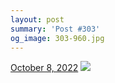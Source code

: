 ```yaml
---
layout: post
summary: 'Post #303'
og_image: 303-960.jpg
---
```


<p>
  <time>
    <a href="/303">October 8, 2022</a>
  </time>
  <a href="/303">
    <img src="{{ site.assets_url }}/303-480.jpg" srcset="{{ site.assets_url }}/303-240.jpg 240w, {{ site.assets_url }}/303-480.jpg 480w, {{ site.assets_url }}/303-720.jpg 720w, {{ site.assets_url }}/303-960.jpg 960w" sizes="(min-width: 700px) 50vw, calc(100vw - 2rem)" />
  </a>
</p>
